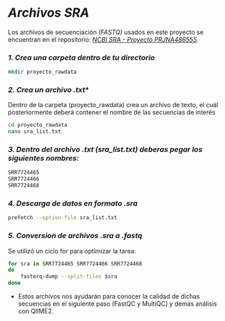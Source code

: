# *Archivos SRA*

Los archivos de secuenciación *(FASTQ)* usados en este proyecto se encuentran en el repositorio: *[NCBI SRA - Proyecto PRJNA486555](https://www.ncbi.nlm.nih.gov/sra/?term=PRJNA486555).*

### *1. Crea una carpeta dentro de tu directorio*
``` bash
mkdir proyecto_rawdata
```

### *2. Crea un archivo .txt**
Dentro de la carpeta (proyecto_rawdata) crea un archivo de texto, el cuál posteriormente deberá contener el nombre de las secuencias de interés
``` bash
cd proyecto_rawdata
nano sra_list.txt 
```

### *3. Dentro del archivo .txt (sra_list.txt) deberas pegar los siguientes nombres:* 
``` bash
SRR7724465 
SRR7724466 
SRR7724468
```
### *4. Descarga de datos en formato .sra*
``` bash
prefetch --option-file sra_list.txt
```

### *5. Conversion de archivos .sra a .fastq*
Se utilizó un ciclo for para optimizar la tarea:
``` bash
for sra in SRR7724465 SRR7724466 SRR7724468
do
    fasterq-dump --split-files $sra
done
```
- Estos archivos nos ayudarán para conocer la calidad de dichas secuencias en el siguiente paso (FastQC y MultiQC) y demás análisis con QIIME2.
  
